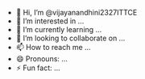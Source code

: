 - 👋 Hi, I’m @vijayanandhini2327ITTCE
- 👀 I’m interested in ...
- 🌱 I’m currently learning ...
- 💞️ I’m looking to collaborate on ...
- 📫 How to reach me ...
- 😄 Pronouns: ...
- ⚡ Fun fact: ...

<!---
vijayanandhini2327ITTCE/vijayanandhini2327ITTCE is a ✨ special ✨ repository because its `README.md` (this file) appears on your GitHub profile.
You can click the Preview link to take a look at your changes.
--->
